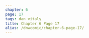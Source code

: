 ```yaml
---
chapter: 6
page: 17
tags: dan vitaly
title: Chapter 6 Page 17
alias: /dnwcomic/chapter-6-page-17/
---
```


